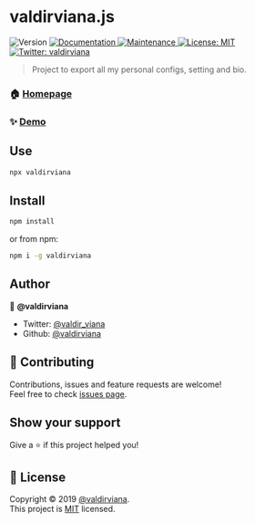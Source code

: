 <h1>valdirviana.js</h1>
<p>
  <img alt="Version" src="https://img.shields.io/badge/version-1.0.0-blue.svg?cacheSeconds=2592000" />
  <a href="https://github.com/valdirviana/valdirviana.js#readme" target="_blank">
    <img alt="Documentation" src="https://img.shields.io/badge/documentation-yes-brightgreen.svg" />
  </a>
  <a href="https://github.com/valdirviana/valdirviana.js/graphs/commit-activity" target="_blank">
    <img alt="Maintenance" src="https://img.shields.io/badge/Maintained%3F-yes-green.svg" />
  </a>
  <a href="https://github.com/valdirviana/valdirviana.js/blob/master/LICENSE" target="_blank">
    <img alt="License: MIT" src="https://img.shields.io/github/license/valdirviana/valdirviana.js" />
  </a>
  <a href="https://twitter.com/valdir_viana" target="_blank">
    <img alt="Twitter: valdirviana" src="https://img.shields.io/twitter/follow/valdir_viana.svg?style=social" />
  </a>
</p>

> Project to export all my personal configs, setting and bio.

### 🏠 [Homepage](https://github.com/valdirviana/valdirviana.js#readme)

### ✨ [Demo](https://www.npmjs.com/package/valdirviana)

## Use

```sh
npx valdirviana
```

## Install

```sh
npm install
```

or from npm:

```sh
npm i -g valdirviana
```

## Author

👤 **@valdirviana**

- Twitter: [@valdir_viana](https://twitter.com/valdir_viana)
- Github: [@valdirviana](https://github.com/valdirviana)

## 🤝 Contributing

Contributions, issues and feature requests are welcome!<br />Feel free to check [issues page](https://github.com/valdirviana/valdirviana.js/issues).

## Show your support

Give a ⭐️ if this project helped you!

## 📝 License

Copyright © 2019 [@valdirviana](https://github.com/valdirviana).<br />
This project is [MIT](https://github.com/valdirviana/valdirviana.js/blob/master/LICENSE) licensed.
